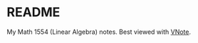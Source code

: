 # README
My Math 1554 (Linear Algebra) notes. Best viewed with [VNote](https://tamlok.github.io/vnote/en_us/).